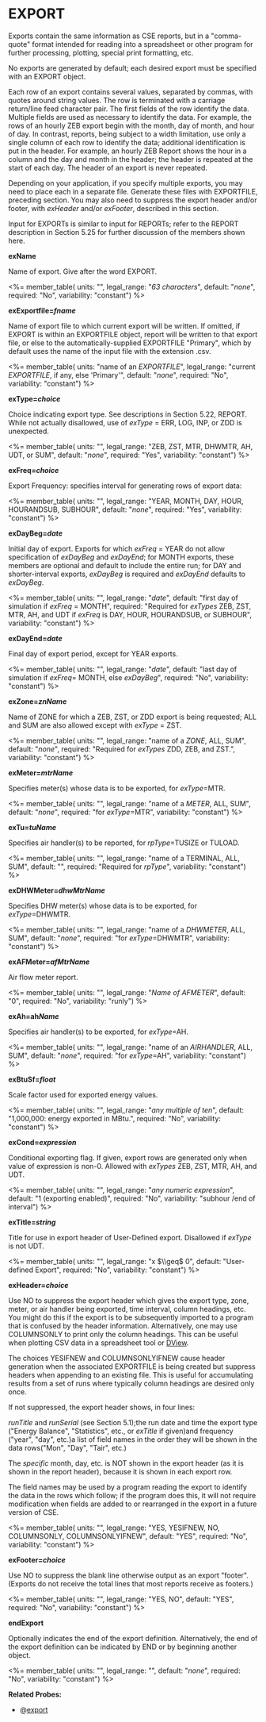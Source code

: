 # EXPORT

Exports contain the same information as CSE reports, but in a "comma-quote" format intended for reading into a spreadsheet or other program for further processing, plotting, special print formatting, etc.

No exports are generated by default; each desired export must be specified with an EXPORT object.

Each row of an export contains several values, separated by commas, with quotes around string values. The row is terminated with a carriage return/line feed character pair. The first fields of the row identify the data. Multiple fields are used as necessary to identify the data. For example, the rows of an hourly ZEB export begin with the month, day of month, and hour of day. In contrast, reports, being subject to a width limitation, use only a single column of each row to identify the data; additional identification is put in the header. For example, an hourly ZEB Report shows the hour in a column and the day and month in the header; the header is repeated at the start of each day. The header of an export is never repeated.

Depending on your application, if you specify multiple exports, you may need to place each in a separate file. Generate these files with EXPORTFILE, preceding section. You may also need to suppress the export header and/or footer, with *exHeader* and/or *exFooter*, described in this section.

Input for EXPORTs is similar to input for REPORTs; refer to the REPORT description in Section 5.25 for further discussion of the members shown here.

**exName**

Name of export. Give after the word EXPORT.

<%= member_table(
  units: "",
  legal_range: "*63 characters*",
  default: "*none*",
  required: "No",
  variability: "constant")
  %>

**exExportfile=*fname***

Name of export file to which current export will be written. If omitted, if EXPORT is within an EXPORTFILE object, report will be written to that export file, or else to the automatically-supplied EXPORTFILE "Primary", which by default uses the name of the input file with the extension .csv.

<%= member_table(
  units: "name of an  *EXPORTFILE*",
  legal_range: "current *EXPORTFILE*, if any, else 'Primary'",
  default: "*none*",
  required: "No",
  variability: "constant")
  %>

**exType=*choice***

Choice indicating export type. See descriptions in Section 5.22, REPORT. While not actually disallowed, use of *exType* = ERR, LOG, INP, or ZDD is unexpected.

<%= member_table(
  units: "",
  legal_range: "ZEB, ZST, MTR, DHWMTR, AH, UDT, or SUM",
  default: "*none*",
  required: "Yes",
  variability: "constant")
  %>

**exFreq=*choice***

Export Frequency: specifies interval for generating rows of export data:

<%= member_table(
  units: "",
  legal_range: "YEAR, MONTH, DAY, HOUR, HOURANDSUB, SUBHOUR",
  default: "*none*",
  required: "Yes",
  variability: "constant")
  %>

**exDayBeg=*date***

Initial day of export. Exports for which *exFreq* = YEAR do not allow specification of *exDayBeg* and *exDayEnd*; for MONTH exports, these members are optional and default to include the entire run; for DAY and shorter-interval exports, *exDayBeg* is required and *exDayEnd* defaults to *exDayBeg*.

<%= member_table(
  units: "",
  legal_range: "*date*",
  default: "first day of simulation if *exFreq* = MONTH",
  required: "Required for *exTypes* ZEB, ZST, MTR, AH, and UDT if *exFreq* is DAY, HOUR, HOURANDSUB, or SUBHOUR",
  variability: "constant")
  %>

**exDayEnd=*date***

Final day of export period, except for YEAR exports.

<%= member_table(
  units: "",
  legal_range: "*date*",
  default: "last day of simulation if *exFreq*= MONTH, else *exDayBeg*",
  required: "No",
  variability: "constant")
  %>

**exZone=*znName***

Name of ZONE for which a ZEB, ZST, or ZDD export is being requested; ALL and SUM are also allowed except with *exType* = ZST.

<%= member_table(
  units: "",
  legal_range: "name of a *ZONE*, ALL, SUM",
  default: "*none*",
  required: "Required for *exTypes* ZDD, ZEB, and ZST.",
  variability: "constant")
  %>

**exMeter=*mtrName***

Specifies meter(s) whose data is to be exported, for *exType*=MTR.

<%= member_table(
  units: "",
  legal_range: "name of a *METER*, ALL, SUM",
  default: "*none*",
  required: "for *exType*=MTR",
  variability: "constant")
  %>

**exTu=*tuName***

Specifies air handler(s) to be reported, for *rpType*=TUSIZE or TULOAD.

<%= member_table(
  units: "",
  legal_range: "name of a TERMINAL, ALL, SUM",
  default: "",
  required: "Required for *rpType*",
  variability: "constant") %>

**exDHWMeter=*dhwMtrName***

Specifies DHW meter(s) whose data is to be exported, for *exType*=DHWMTR.

<%= member_table(
  units: "",
  legal_range: "name of a *DHWMETER*, ALL, SUM",
  default: "*none*",
  required: "for *exType*=DHWMTR",
  variability: "constant")
  %>

**exAFMeter=*afMtrName***

Air flow meter report.

<%= member_table(
  units: "",
  legal_range: "*Name of AFMETER*",
  default: "0",
  required: "No",
  variability: "runly") %>

**exAh=ah*Name***

Specifies air handler(s) to be exported, for *exType*=AH.

<%= member_table(
  units: "",
  legal_range: "name of an *AIRHANDLER*, ALL, SUM",
  default: "*none*",
  required: "for *exType*=AH",
  variability: "constant")
  %>

**exBtuSf=*float***

Scale factor used for exported energy values.

<%= member_table(
  units: "",
  legal_range: "*any multiple of ten*",
  default: "1,000,000: energy exported in MBtu.",
  required: "No",
  variability: "constant")
  %>

**exCond=*expression***

Conditional exporting flag. If given, export rows are generated only when value of expression is non-0. Allowed with *exTypes* ZEB, ZST, MTR, AH, and UDT.

<%= member_table(
  units: "",
  legal_range: "*any numeric expression*",
  default: "1 (exporting enabled)",
  required: "No",
  variability: "subhour /end of interval")
  %>

**exTitle=*string***

Title for use in export header of User-Defined export. Disallowed if *exType* is not UDT.

<%= member_table(
  units: "",
  legal_range: "x $\\geq$ 0",
  default: "User-defined Export",
  required: "No",
  variability: "constant")
  %>

**exHeader=*choice***

Use NO to suppress the export header which gives the export type, zone, meter, or air handler being exported, time interval, column headings, etc. You might do this if the export is to be subsequently imported to a program that is confused by the header information. Alternatively, one may use COLUMNSONLY to print only the column headings. This can be useful when plotting CSV data in a spreadsheet tool or [DView](https://beopt.nrel.gov/downloadDView).

The choices YESIFNEW and COLUMNSONLYIFNEW cause header generation when the associated EXPORTFILE is being created but suppress headers when appending to an existing file.  This is useful for accumulating results from a set of runs where typically column headings are desired only once.

If not suppressed, the export header shows, in four lines:

*runTitle* and *runSerial* (see Section 5.1);the run date and time the export type ("Energy Balance", "Statistics", etc., or *exTitle* if given)and frequency ("year", "day", etc.)a list of field names in the order they will be shown in the data rows("Mon", "Day", "Tair", etc.)

The *specific* month, day, etc. is NOT shown in the export header (as it is shown in the report header), because it is shown in each export row.

The field names may be used by a program reading the export to identify the data in the rows which follow; if the program does this, it will not require modification when fields are added to or rearranged in the export in a future version of CSE.

<%= member_table(
  units: "",
  legal_range: "YES, YESIFNEW, NO, COLUMNSONLY, COLUMNSONLYIFNEW",
  default: "YES",
  required: "No",
  variability: "constant") %>

**exFooter=*choice***

Use NO to suppress the blank line otherwise output as an export "footer". (Exports do not receive the total lines that most reports receive as footers.)

<%= member_table(
  units: "",
  legal_range: "YES, NO",
  default: "YES",
  required: "No",
  variability: "constant")
  %>

**endExport**

Optionally indicates the end of the export definition. Alternatively, the end of the export definition can be indicated by END or by beginning another object.

<%= member_table(
  units: "",
  legal_range: "",
  default: "*none*",
  required: "No",
  variability: "constant")
  %>

**Related Probes:**

- @[export](#p_export)
